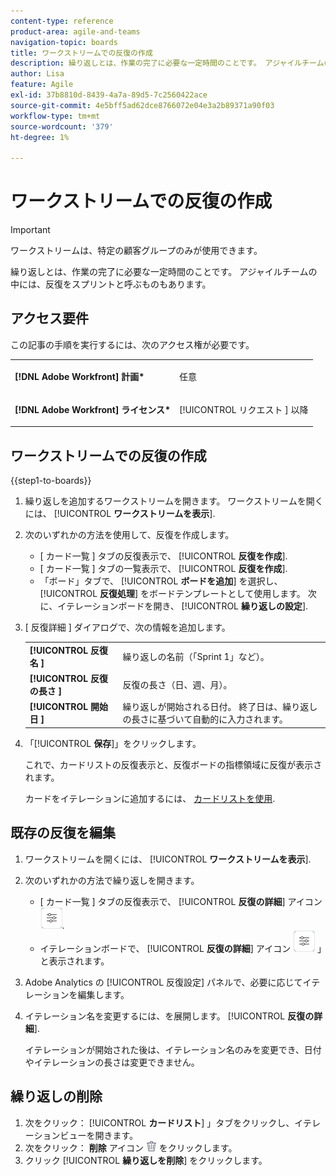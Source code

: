 ```yaml
---
content-type: reference
product-area: agile-and-teams
navigation-topic: boards
title: ワークストリームでの反復の作成
description: 繰り返しとは、作業の完了に必要な一定時間のことです。 アジャイルチームの中には、反復をスプリントと呼ぶものもあります。
author: Lisa
feature: Agile
exl-id: 37b8810d-8439-4a7a-89d5-7c2560422ace
source-git-commit: 4e5bff5ad62dce8766072e04e3a2b89371a90f03
workflow-type: tm+mt
source-wordcount: '379'
ht-degree: 1%

---
```


# ワークストリームでの反復の作成

>[!IMPORTANT]
>
>ワークストリームは、特定の顧客グループのみが使用できます。

繰り返しとは、作業の完了に必要な一定時間のことです。 アジャイルチームの中には、反復をスプリントと呼ぶものもあります。

## アクセス要件

この記事の手順を実行するには、次のアクセス権が必要です。

<table style="table-layout:auto"> 
 <col> 
 </col> 
 <col> 
 </col> 
 <tbody> 
  <tr> 
   <td role="rowheader"><strong>[!DNL Adobe Workfront] 計画*</strong></td> 
   <td> <p>任意</p> </td> 
  </tr> 
  <tr> 
   <td role="rowheader"><strong>[!DNL Adobe Workfront] ライセンス*</strong></td> 
   <td> <p>[!UICONTROL リクエスト ] 以降</p> </td> 
  </tr> 
 </tbody> 
</table>

## ワークストリームでの反復の作成

{{step1-to-boards}}

1. 繰り返しを追加するワークストリームを開きます。 ワークストリームを開くには、 [!UICONTROL **ワークストリームを表示**].
1. 次のいずれかの方法を使用して、反復を作成します。

   * [ カード一覧 ] タブの反復表示で、 [!UICONTROL **反復を作成**].
   * [ カード一覧 ] タブの一覧表示で、 [!UICONTROL **反復を作成**].
   * 「ボード」タブで、 [!UICONTROL **ボードを追加**] を選択し、 [!UICONTROL **反復処理**] をボードテンプレートとして使用します。 次に、イテレーションボードを開き、 [!UICONTROL **繰り返しの設定**].

1. [ 反復詳細 ] ダイアログで、次の情報を追加します。

   <table style="table-layout:auto"> 
    <tbody> 
     <tr> 
      <td><strong>[!UICONTROL 反復名 ]</strong></td> 
      <td>繰り返しの名前（「Sprint 1」など）。</td> 
     </tr> 
     <tr> 
      <td><strong>[!UICONTROL 反復の長さ ]</strong></td> 
      <td>反復の長さ（日、週、月）。</td> 
     </tr>
     <tr> 
      <td><strong>[!UICONTROL 開始日 ]</strong></td> 
      <td>繰り返しが開始される日付。 終了日は、繰り返しの長さに基づいて自動的に入力されます。</td> 
     </tr> 
    </tbody> 
   </table>

1. 「[!UICONTROL **保存**]」をクリックします。

   これで、カードリストの反復表示と、反復ボードの指標領域に反復が表示されます。

   カードをイテレーションに追加するには、 [カードリストを使用](/help/quicksilver/agile/use-boards-agile-planning-tools/use-card-list.md).

## 既存の反復を編集

1. ワークストリームを開くには、 [!UICONTROL **ワークストリームを表示**].
1. 次のいずれかの方法で繰り返しを開きます。

   * [ カード一覧 ] タブの反復表示で、 [!UICONTROL **反復の詳細**] アイコン ![反復の詳細](assets/iteration-details-button.png).
   * イテレーションボードで、 [!UICONTROL **反復の詳細**] アイコン ![反復の詳細](assets/iteration-details-button.png) 」と表示されます。

1. Adobe Analytics の [!UICONTROL 反復設定] パネルで、必要に応じてイテレーションを編集します。
1. イテレーション名を変更するには、を展開します。 [!UICONTROL **反復の詳細**].

   イテレーションが開始された後は、イテレーション名のみを変更でき、日付やイテレーションの長さは変更できません。

<!--   

1. <span class="preview">To add goals to the iteration, expand [!UICONTROL **Goals**].</span>
1. <span class="preview">Click [!UICONTROL **Add goal**], and type the goal name.</span>

   <span class="preview">As goals are completed during the iteration, you can select the check box to mark them complete, or click the **Delete** icon ![Delete icon](assets/delete.png) to delete a goal. The metrics area on the top right of the iteration shows how many goals exist and how many have been completed.</span>

<div class="preview">

## Assign cards to the next iteration

Use the [!UICONTROL Next Iteration] column to move cards from the current iteration to the next iteration, without sending them to the backlog first.

1. Move a card to the [!UICONTROL **Next Iteration**] column, or add a new card directly in the column.
1. Access the next iteration by clicking the [!UICONTROL **Next Iteration**] column title, or by clicking the up-pointing arrow next to the iteration name on the top of the screen.

   The cards that you marked to come over to the next iteration are placed in the columns that correspond with their status.

</div>
-->

## 繰り返しの削除

1. 次をクリック： [!UICONTROL **カードリスト**] 」タブをクリックし、イテレーションビューを開きます。
1. 次をクリック： **削除** アイコン ![削除アイコン](assets/delete.png) をクリックします。
1. クリック [!UICONTROL **繰り返しを削除**] をクリックします。
